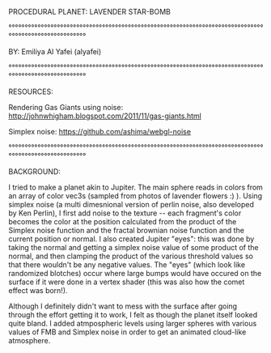 PROCEDURAL PLANET: LAVENDER STAR-BOMB

°°°°°°°°°°°°°°°°°°°°°°°°°°°°°°°°°°°°°°°°°°°°°°°°°°°°°°°°°°°°°°°°°°°°°°°°°°°°°°°°°°°°°°°°°°°°°°°°°°°°°°°

BY: Emiliya Al Yafei (alyafei)

°°°°°°°°°°°°°°°°°°°°°°°°°°°°°°°°°°°°°°°°°°°°°°°°°°°°°°°°°°°°°°°°°°°°°°°°°°°°°°°°°°°°°°°°°°°°°°°°°°°°°°°

RESOURCES:

Rendering Gas Giants using noise:
http://johnwhigham.blogspot.com/2011/11/gas-giants.html

Simplex noise:
https://github.com/ashima/webgl-noise

°°°°°°°°°°°°°°°°°°°°°°°°°°°°°°°°°°°°°°°°°°°°°°°°°°°°°°°°°°°°°°°°°°°°°°°°°°°°°°°°°°°°°°°°°°°°°°°°°°°°°°°

BACKGROUND: 

I tried to make a planet akin to Jupiter. The main sphere reads in colors from an array of color vec3s (sampled from photos of lavender flowers :) ). Using simplex noise (a multi dimesnional version of perlin noise, also developed by Ken Perlin), I first add noise to the texture -- each fragment's color becomes the color at the position calculated from the product of the Simplex noise function and the fractal brownian noise function and the current position or normal. I also created Jupiter "eyes": this was done by taking the normal and getting a simplex noise value of some product of the normal, and then clamping the product of the various threshold values so that there wouldn't be any negative values. The "eyes" (which look like randomized blotches) occur where large bumps would have occured on the surface if it were done in a vertex shader (this was also how the comet effect was born!).

Although I definitely didn't want to mess with the surface after going through the effort getting it to work, I felt as though the planet itself looked quite bland. I added atmpospheric levels using larger spheres with various values of FMB and Simplex noise in order to get an animated cloud-like atmosphere. 

